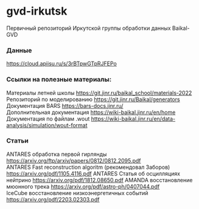 # gvd-irkutsk
Первичный репозиторий Иркутской группы обработки данных Baikal-GVD

### Данные
https://cloud.apiisu.ru/s/3rBTpwGTpRJFEPo

### Ссылки на полезные материалы:
Материалы летней школы https://git.jinr.ru/baikal_school/materials-2022  
Репозиторий по моделированию https://git.jinr.ru/Baikal/generators  
Документация BARS https://bars-docs.jinr.ru/  
Дополнительная документация https://wiki-baikal.jinr.ru/en/home  
Документация по файлам .wout https://wiki-baikal.jinr.ru/en/data-analysis/simulation/wout-format

### Статьи
ANTARES обработка первой гирлянды https://arxiv.org/ftp/arxiv/papers/0812/0812.2095.pdf  
ANTARES Fast reconstruction algoritm (рекомендовал Заборов) https://arxiv.org/pdf/1105.4116.pdf
ANTARES Статья об осцилляциях нейтрино https://arxiv.org/pdf/1812.08650.pdf
AMANDA восстановление мюонного трека https://arxiv.org/pdf/astro-ph/0407044.pdf  
IceCube восстановление низкоэнергетичных событий https://arxiv.org/pdf/2203.02303.pdf

